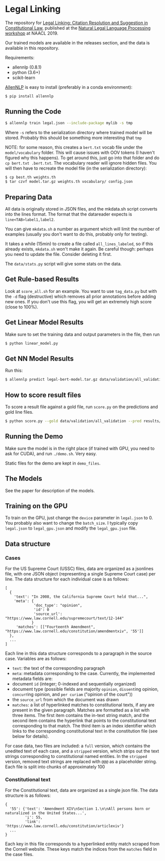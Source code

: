 # Legal Linking

The repository for [Legal Linking: Citation Resolution and Suggestion in Constitutional Law](https://cogcomp.org/page/publication_view/873), published at the [Natural Legal Language Processing workshop](https://sites.google.com/view/nllp/) at NAACL 2019.

Our trained models are available in the releases section, and the data is available in this repository.

Requirements:
* allennlp (0.8.1)
* python (3.6+)
* scikit-learn

[AllenNLP](https://github.com/allenai/allennlp/) is easy to install (preferably in a conda environment):
```bash
$ pip install allennlp
```

## Running the Code

```bash
$ allennlp train legal.json --include-package mylib -s tmp
```
Where `-s` refers to the serialization directory where trained model will be stored. 
Probably this should be something more interesting that `tmp`

NOTE: for some reason, this creates a `bert.txt` vocab file under the `model/vocabulary` folder. This 
will cause issues with OOV tokens (I haven't figured why this happens). To get around this, just go into
that folder and do `cp bert.txt .bert.txt`. The vocabulary reader will ignore hidden files. You will then
have to recreate the model file (in the serialization directory):

```bash
$ cp best.th weights.th
$ tar czvf model.tar.gz weights.th vocabulary/ config.json
```


## Preparing Data

All data is originally stored in JSON files, and the mkdata.sh script converts into
the lines format. The format that the datareader expects is `line<TAB>label1,label2`.

You can give `mkdata.sh` a number as argument which will limit the number of examples (usually
you don't want to do this, probably only for testing).

It takes a while (15min) to create a file called `all_lines_labeled`, so if this already exists, `mkdata.sh`
won't make it again. Be careful though: perhaps you need to update the file. Consider deleting
it first.

The `data/stats.py` script will give some stats on the data.

## Get Rule-based Results
Look at `score_all.sh` for an example. You want to use `tag_data.py` but with the `-d` flag (destructive)
which removes all prior annotations before adding new ones. If you don't use this flag, you 
will get an extremely high score (close to 100%).

## Get Linear Model Results
Make sure to set the training data and output parameters in the file, then run

```bash
$ python linear_model.py
```

## Get NN Model Results
Run this:

```bash
$ allennlp predict legal-bert-model.tar.gz data/validation/all_validation --include-package mylib --cuda-device 0 --use-dataset-reader --output bert.txt --predictor legal_predictor --silent
```

## How to score result files

To score a result file against a gold file, run `score.py` on the predictions and 
gold line files.

```bash
$ python score.py --gold data/validation/all_validation --pred results/linear.txt
```


## Running the Demo
Make sure the model is in the right place (if trained with GPU, you need to ask for CUDA), and 
run `./demo.sh`. Very easy.

Static files for the demo are kept in `demo_files`.

## The Models
See the paper for description of the models.

## Training on the GPU
To train on the GPU, just change the `device` parameter in `legal.json` to 0. You probably also want to change the `batch_size`. I typically copy `legal.json` to `legal_gpu.json` and
modify the `legal_gpu.json` file. 

## Data structure

### Cases
For the US Supreme Court (USSC) files, data are organized as a jsonlines file, with one JSON object (representing a single Supreme Court case) per line. The data structure for each individual case is as follows:

```
[
  {
    'text': "In 2008, the California Supreme Court held that...",
    'meta': {
             'doc_type': "opinion",
             'id': 0
             'source_url': "https://www.law.cornell.edu/supremecourt/text/12-144"
            }
     'matches': [["Fourteenth Amendment", "https://www.law.cornell.edu/constitution/amendmentxiv", '55']]
  }, 
  ...
]
```

Each line in this data structure corresponds to a paragraph in the source case. Variables are as follows:
* `text`: the text of the corresponding paragraph
* `meta`: metadata corresponding to the case. Currently, the implemented metadata fields are:
 * document `id` (integer; 0-indexed and sequentially organized) 
 * document type (possible fields are majority `opinion`, `dissent`ing opinion, `concur`ring opinion, and `per curiam` ("opinion of the court"))
 * the `source_url` from which the document was drawn
* `matches`: a list of hyperlinked matches to constitutional texts, if any are present in the given paragraph. Matches are formatted as a list with three items. The first item contains the in-text string match, and the second item contains the hyperlink that points to the constitutional text corresponding to that match. The third item is an index identifier which links to the corresponding constitutional text in the constitution file (see below for details).

For case data, two files are included: a `full` version, which contains the unedited text of each case, and a `stripped` version, which strips out the text strings corresponding to constitutional named entities. In the `stripped` version, removed text strings are replaced with `@@@` as a placeholder string. Each file is split into chunks of approximately 100

### Constitutional text
For the Constitutional text, data are organized as a single json file. The data structure is as follows:

```
{
  '55': {'text': 'Amendment XIV\nSection 1.\n\nAll persons born or naturalized in the United States...',
         'i': 55,
         'link': 'https://www.law.cornell.edu/constitution/articlexiv'}
  ...
}
```

Each key in this file corresponds to a hyperlinked entity match scraped from the Cornell website. These keys match the indices from the `matches` field in the case files.
